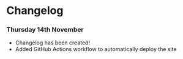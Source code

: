 # Changelog

### Thursday 14th November
* Changelog has been created!
* Added GitHub Actions workflow to automatically deploy the site